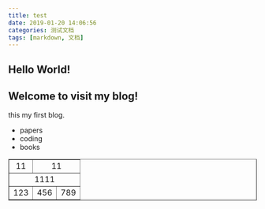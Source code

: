 ```yaml
---
title: test
date: 2019-01-20 14:06:56
categories: 测试文档
tags: [markdown, 文档]
---
```


## Hello World!

## Welcome to visit my blog!

this my first blog.

+ papers
+ coding
+ books

<table border="1">
    <tr>
        <td align="center">11</td>
        <td colspan="2" align="center">11</td>
    </tr>
    <tr>
        <td colspan="3" align="center">1111</td>
    </tr>
    <tr>
        <td>123</td>
        <td>456</td>
        <td>789</td>
    </tr>
</table>